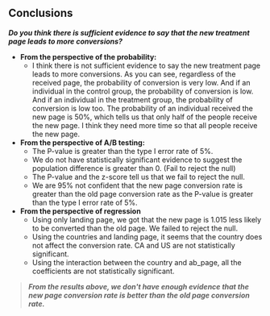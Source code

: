 <a id='conclusions'></a>
## Conclusions

***Do you think there is sufficient evidence to say that the new treatment page leads to more conversions?***
- **From the perspective of the probability:**
    - I think there is not sufficient evidence to say the new treatment page leads to more conversions. As you can see,   regardless of the received page, the probability of conversion is very low. And if an individual in the control group, the probability of conversion is low. And if an individual in the treatment group, the probability of conversion is low too. The probability of an individual received the new page is 50%, which tells us that only half of the people receive the new page. I think they need more time so that all people receive the new page.
- **From the perspective of A/B testing:**
    - The P-value is greater than the type I error rate of 5%.
    - We do not have statistically significant evidence to suggest the population difference is greater than 0. (Fail to reject the null)
    - The P-value and the z-score tell us that we fail to reject the null.
    - We are 95% not confident that the new page conversion rate is greater than the old page conversion rate as the P-value is greater than the type I error rate of 5%.
- **From the perspective of regression**
    - Using only landing page, we got that the new page is 1.015 less likely to be converted than the old page. We failed to reject the null.
    - Using the countries and landing page, it seems that the country does not affect the conversion rate. CA and US are not statistically significant.
    - Using the interaction between the country and ab_page, all the coefficients are not statistically significant. 
> ***From the results above, we don't have enough evidence that the new page conversion rate is better than the old page conversion rate.***
